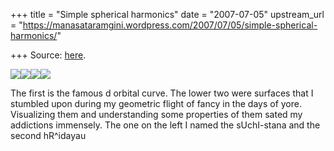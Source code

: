 +++
title = "Simple spherical harmonics"
date = "2007-07-05"
upstream_url = "https://manasataramgini.wordpress.com/2007/07/05/simple-spherical-harmonics/"

+++
Source: [here](https://manasataramgini.wordpress.com/2007/07/05/simple-spherical-harmonics/).



[![](https://i2.wp.com/bp0.blogger.com/_ZhvcTTaaD_4/RoyMuO2Ko_I/AAAAAAAAAMM/JRH0hfTLhzU/s320/orbital1.png)](http://bp0.blogger.com/_ZhvcTTaaD_4/RoyMuO2Ko_I/AAAAAAAAAMM/JRH0hfTLhzU/s1600-h/orbital1.png)[![](https://i2.wp.com/bp0.blogger.com/_ZhvcTTaaD_4/RoyMuO2KpAI/AAAAAAAAAMU/WlLsEqc20pA/s320/orbital1.2.png)](http://bp0.blogger.com/_ZhvcTTaaD_4/RoyMuO2KpAI/AAAAAAAAAMU/WlLsEqc20pA/s1600-h/orbital1.2.png)[![](https://i2.wp.com/bp0.blogger.com/_ZhvcTTaaD_4/RoyMuO2KpBI/AAAAAAAAAMc/5Li5_M6rTOQ/s320/orbital1.3.png)](http://bp0.blogger.com/_ZhvcTTaaD_4/RoyMuO2KpBI/AAAAAAAAAMc/5Li5_M6rTOQ/s1600-h/orbital1.3.png)[![](https://i1.wp.com/bp1.blogger.com/_ZhvcTTaaD_4/RoyMue2KpCI/AAAAAAAAAMk/KE48JOOl1UM/s320/orbital1.4.png)](http://bp1.blogger.com/_ZhvcTTaaD_4/RoyMue2KpCI/AAAAAAAAAMk/KE48JOOl1UM/s1600-h/orbital1.4.png)

The first is the famous d orbital curve. The lower two were surfaces
that I stumbled upon during my geometric flight of fancy in the days of
yore. Visualizing them and understanding some properties of them sated
my addictions immensely. The one on the left I named the sUchI-stana and
the second hR^idayau

